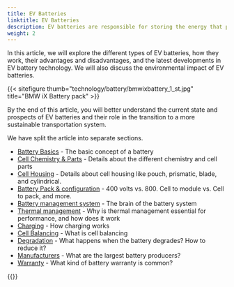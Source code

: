 ```yaml
---
title: EV Batteries
linktitle: EV Batteries
description: EV batteries are responsible for storing the energy that powers the vehicle's electric motor, and they play a critical role in determining an EV's performance, range, and overall cost. 
weight: 2
---
```

<!-- markdownlint-disable MD033 -->

In this article, we will explore the different types of EV batteries, how they work, their advantages and disadvantages, and the latest developments in EV battery technology. We will also discuss the environmental impact of EV batteries. 

{{< sitefigure thumb="technology/battery/bmwixbattery_1_st.jpg" title="BMW iX Battery pack" >}}

By the end of this article, you will better understand the current state and prospects of EV batteries and their role in the transition to a more sustainable transportation system.

We have split the article into separate sections.

- [Battery Basics](basic) - The basic concept of a battery
- [Cell Chemistry & Parts](cellchemistry) - Details about the different chemistry and cell parts
- [Cell Housing](cell) - Details about cell housing like pouch, prismatic, blade, and cylindrical.
- [Battery Pack & configuration](batterypack) - 400 volts vs. 800. Cell to module vs. Cell to pack, and more.
- [Battery management system](batterymanagment) - The brain of the battery system
- [Thermal management](thermalmanagement) - Why is thermal management essential for performance, and how does it work
- [Charging](charging) - How charging works
- [Cell Balancing](cellbalancing) - What is cell balancing
- [Degradation](degredation) -  What happens when the battery degrades? How to reduce it?
- [Manufacturers](manufactors) - What are the largest battery producers?
- [Warranty](warranty) - What kind of battery warranty is common?
  
{{<evkxdisplayaddarticle />}}
